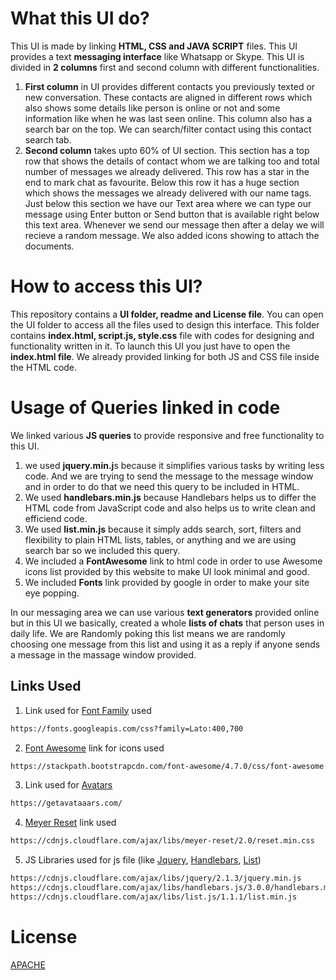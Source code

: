 # **What this UI do?**

This UI is made by linking **HTML, CSS and JAVA SCRIPT** files. This UI provides a text **messaging interface** like Whatsapp or Skype.
This UI is divided in **2 columns** first and second column with different functionalities.

1) **First column** in UI provides different contacts you previously texted or new conversation. These contacts are aligned in different rows
which also shows some details like person is online or not and some information like when he was last seen online. This column also has
a search bar on the top. We can search/filter contact using this contact search tab. 
2) **Second column** takes upto 60% of UI section. This section has a top row that shows the details of contact whom we are talking too and 
total number of messages we already delivered. This row has a star in the end to mark chat as favourite.
Below this row it has a huge section which shows the messages we already delivered with our name tags. Just below this section we have our 
Text area where we can type our message using Enter button or Send button that is available right below this text area. Whenever we send 
our message then after a delay we will recieve a random message. We also added icons showing to attach the documents.

# How to access this UI?

This repository contains a **UI folder, readme and License file**. You can open the UI folder to access all the files used to design this interface. This folder contains **index.html, script.js, style.css** file with codes for designing and functionality written in it. To launch this UI you just have to open the **index.html file**. We already provided linking for both JS and CSS file inside the HTML code.

# Usage of Queries linked in code
We linked various **JS queries** to provide responsive and free functionality to this UI.
1) we used **jquery.min.j**s because it simplifies various tasks by writing less code.
And we are trying to send the message to the message window and in order to do that we need this query to be included in HTML.
2) We used **handlebars.min.js** because Handlebars helps us to differ the HTML code from JavaScript code and also helps us to write clean and efficiend code.
3) We used **list.min.js** because it simply adds search, sort, filters and flexibility to plain HTML lists, tables, or anything and we are using search bar so we included this query.
4) We included a **FontAwesome** link to html code in order to use Awesome icons list provided by this website to make UI look minimal and good.
5) We included **Fonts** link provided by google in order to make your site eye popping.

In our messaging area we can use various **text generators** provided online but in this UI we basically, created a whole **lists of chats** that person uses in daily life. We are Randomly poking this list means we are randomly choosing one message from this list and using it as a reply if anyone sends a message in the massage window provided.

## Links Used 

1) Link used for [Font Family](https://fonts.googleapis.com/css?family=Lato:400,700) used
```bash
https://fonts.googleapis.com/css?family=Lato:400,700
```
2) [Font Awesome](https://stackpath.bootstrapcdn.com/font-awesome/4.7.0/css/font-awesome.min.css) link for icons used
```bash
https://stackpath.bootstrapcdn.com/font-awesome/4.7.0/css/font-awesome.min.css
```
3) Link used for [Avatars](https://getavataaars.com/)
```bash
https://getavataaars.com/
```
4) [Meyer Reset](https://cdnjs.cloudflare.com/ajax/libs/meyer-reset/2.0/reset.min.css) link used
```bash
https://cdnjs.cloudflare.com/ajax/libs/meyer-reset/2.0/reset.min.css
```
5) JS Libraries used for js file (like [Jquery](https://cdnjs.cloudflare.com/ajax/libs/jquery/2.1.3/jquery.min.js), [Handlebars](https://cdnjs.cloudflare.com/ajax/libs/handlebars.js/3.0.0/handlebars.min.js), [List](https://cdnjs.cloudflare.com/ajax/libs/list.js/1.1.1/list.min.js)) 
```bash
https://cdnjs.cloudflare.com/ajax/libs/jquery/2.1.3/jquery.min.js
https://cdnjs.cloudflare.com/ajax/libs/handlebars.js/3.0.0/handlebars.min.js
https://cdnjs.cloudflare.com/ajax/libs/list.js/1.1.1/list.min.js
```



# License
[APACHE](http://www.apache.org/licenses/)
